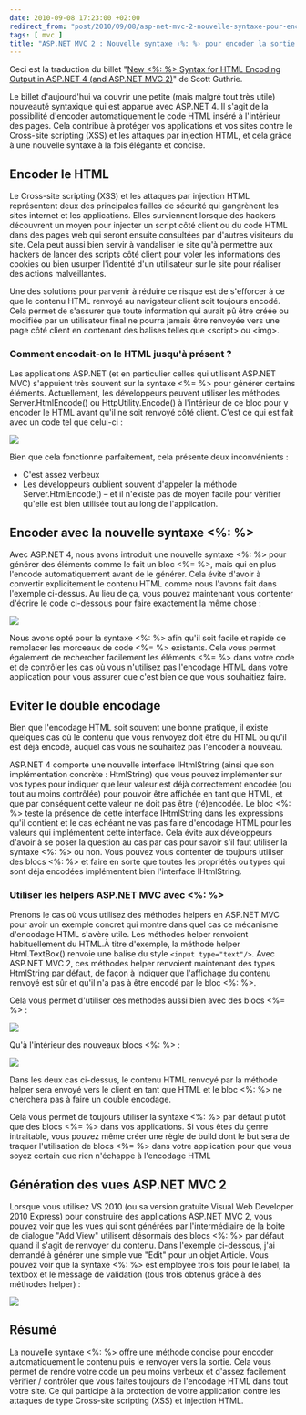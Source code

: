 ```yaml
---
date: 2010-09-08 17:23:00 +02:00
redirect_from: "post/2010/09/08/asp-net-mvc-2-nouvelle-syntaxe-pour-encoder-la-sortie-html"
tags: [ mvc ]
title: "ASP.NET MVC 2 : Nouvelle syntaxe ‹%: %› pour encoder la sortie HTML"
---
```


<div class="encart">

Ceci est la traduction du billet "[New &lt;%: %&gt; Syntax for HTML Encoding Output in ASP.NET 4 (and ASP.NET MVC 2)](http://weblogs.asp.net/scottgu/archive/2010/04/06/new-lt-gt-syntax-for-html-encoding-output-in-asp-net-4-and-asp-net-mvc-2.aspx)" de Scott Guthrie.

</div>

Le billet d'aujourd'hui va couvrir une petite (mais malgré tout très utile)
nouveauté syntaxique qui est apparue avec ASP.NET 4. Il s'agit de la
possibilité d'encoder automatiquement le code HTML inséré à l'intérieur des
pages. Cela contribue à protéger vos applications et vos sites contre le
Cross-site scripting (XSS) et les attaques par injection HTML, et cela grâce à
une nouvelle syntaxe à la fois élégante et concise.

## Encoder le HTML

Le Cross-site scripting (XSS) et les attaques par injection HTML
représentent deux des principales failles de sécurité qui gangrènent les sites
internet et les applications. Elles surviennent lorsque des hackers découvrent
un moyen pour injecter un script côté client ou du code HTML dans des pages web
qui seront ensuite consultées par d'autres visiteurs du site. Cela peut aussi
bien servir à vandaliser le site qu'à permettre aux hackers de lancer des
scripts côté client pour voler les informations des cookies ou bien usurper
l'identité d'un utilisateur sur le site pour réaliser des actions
malveillantes.

Une des solutions pour parvenir à réduire ce risque est de s'efforcer à ce
que le contenu HTML renvoyé au navigateur client soit toujours encodé. Cela
permet de s'assurer que toute information qui aurait pû être créée ou modifiée
par un utilisateur final ne pourra jamais être renvoyée vers une page côté
client en contenant des balises telles que &lt;script&gt; ou &lt;img&gt;.

### Comment encodait-on le HTML jusqu'à présent ?

Les applications ASP.NET (et en particulier celles qui utilisent ASP.NET
MVC) s'appuient très souvent sur la syntaxe &lt;%= %&gt; pour générer certains
éléments. Actuellement, les développeurs peuvent utiliser les méthodes
Server.HtmlEncode() ou HttpUtility.Encode() à l'intérieur de ce bloc pour y
encoder le HTML avant qu'il ne soit renvoyé côté client. C'est ce qui est fait
avec un code tel que celui-ci :

![](http://weblogs.asp.net/blogs/scottgu/image_thumb_60287742.png)

Bien que cela fonctionne parfaitement, cela présente deux
inconvénients :

* C'est assez verbeux
* Les développeurs oublient souvent d'appeler la méthode Server.HtmlEncode()
– et il n'existe pas de moyen facile pour vérifier qu'elle est bien utilisée
tout au long de l'application.

## Encoder avec la nouvelle syntaxe &lt;%: %&gt;

Avec ASP.NET 4, nous avons introduit une nouvelle syntaxe &lt;%: %&gt; pour
générer des éléments comme le fait un bloc &lt;%= %&gt;, mais qui en plus
l'encode automatiquement avant de le générer. Cela évite d'avoir à convertir
explicitement le contenu HTML comme nous l'avons fait dans l'exemple ci-dessus.
Au lieu de ça, vous pouvez maintenant vous contenter d'écrire le code
ci-dessous pour faire exactement la même chose :

![](http://weblogs.asp.net/blogs/scottgu/image_thumb_79B2F220.png)

Nous avons opté pour la syntaxe &lt;%: %&gt; afin qu'il soit facile et
rapide de remplacer les morceaux de code &lt;%= %&gt; existants. Cela vous
permet également de rechercher facilement les éléments &lt;%= %&gt; dans votre
code et de contrôler les cas où vous n'utilisez pas l'encodage HTML dans votre
application pour vous assurer que c'est bien ce que vous souhaitiez faire.

## Eviter le double encodage

Bien que l'encodage HTML soit souvent une bonne pratique, il existe quelques
cas où le contenu que vous renvoyez doit être du HTML ou qu'il est déjà encodé,
auquel cas vous ne souhaitez pas l'encoder à nouveau.

ASP.NET 4 comporte une nouvelle interface IHtmlString (ainsi que son
implémentation concrète : HtmlString) que vous pouvez implémenter sur vos
types pour indiquer que leur valeur est déjà correctement encodée (ou tout au
moins contrôlée) pour pouvoir être affichée en tant que HTML, et que par
conséquent cette valeur ne doit pas être (ré)encodée. Le bloc &lt;%: %&gt;
teste la présence de cette interface IHtmlString dans les expressions qu'il
contient et le cas échéant ne vas pas faire d'encodage HTML pour les valeurs
qui implémentent cette interface. Cela évite aux développeurs d'avoir à se
poser la question au cas par cas pour savoir s'il faut utiliser la syntaxe
&lt;%: %&gt; ou non. Vous pouvez vous contenter de toujours utiliser des blocs
&lt;%: %&gt; et faire en sorte que toutes les propriétés ou types qui sont déja
encodées implémentent bien l'interface IHtmlString.

### Utiliser les helpers ASP.NET MVC avec &lt;%: %&gt;

Prenons le cas où vous utilisez des méthodes helpers en ASP.NET MVC pour
avoir un exemple concret qui montre dans quel cas ce mécanisme d'encodage HTML
s'avère utile. Les méthodes helper renvoient habituellement du HTML.À titre
d'exemple, la méthode helper Html.TextBox() renvoie une balise du style
`<input type="text"/>`. Avec ASP.NET MVC 2, ces méthodes
helper renvoient maintenant des types HtmlString par défaut, de façon à
indiquer que l'affichage du contenu renvoyé est sûr et qu'il n'a pas à être
encodé par le bloc &lt;%: %&gt;.

Cela vous permet d'utiliser ces méthodes aussi bien avec des blocs &lt;%=
%&gt; :

![](http://weblogs.asp.net/blogs/scottgu/image_thumb_31853644.png)

Qu'à l'intérieur des nouveaux blocs &lt;%: %&gt; :

![](http://weblogs.asp.net/blogs/scottgu/image_thumb_49A8A09F.png)

Dans les deux cas ci-dessus, le contenu HTML renvoyé par la méthode helper
sera envoyé vers le client en tant que HTML et le bloc &lt;%: %&gt; ne
cherchera pas à faire un double encodage.

Cela vous permet de toujours utiliser la syntaxe &lt;%: %&gt; par défaut
plutôt que des blocs &lt;%= %&gt; dans vos applications. Si vous êtes du genre
intraitable, vous pouvez même créer une règle de build dont le but sera de
traquer l'utilisation de blocs &lt;%= %&gt; dans votre application pour que
vous soyez certain que rien n'échappe à l'encodage HTML

## Génération des vues ASP.NET MVC 2

Lorsque vous utilisez VS 2010 (ou sa version gratuite Visual Web Developer
2010 Express) pour construire des applications ASP.NET MVC 2, vous pouvez voir
que les vues qui sont générées par l'intermédiaire de la boite de dialogue "Add
View" utilisent désormais des blocs &lt;%: %&gt; par défaut quand il s'agit de
renvoyer du contenu. Dans l'exemple ci-dessous, j'ai demandé à générer une
simple vue "Edit" pour un objet Article. Vous pouvez voir que la syntaxe &lt;%:
%&gt; est employée trois fois pour le label, la textbox et le message de
validation (tous trois obtenus grâce à des méthodes helper) :

![](http://weblogs.asp.net/blogs/scottgu/image_thumb_6812E188.png)

## Résumé

La nouvelle syntaxe &lt;%: %&gt; offre une méthode concise pour encoder
automatiquement le contenu puis le renvoyer vers la sortie. Cela vous permet de
rendre votre code un peu moins verbeux et d'assez facilement vérifier /
contrôler que vous faites toujours de l'encodage HTML dans tout votre site. Ce
qui participe à la protection de votre application contre les attaques de type
Cross-site scripting (XSS) et injection HTML.
